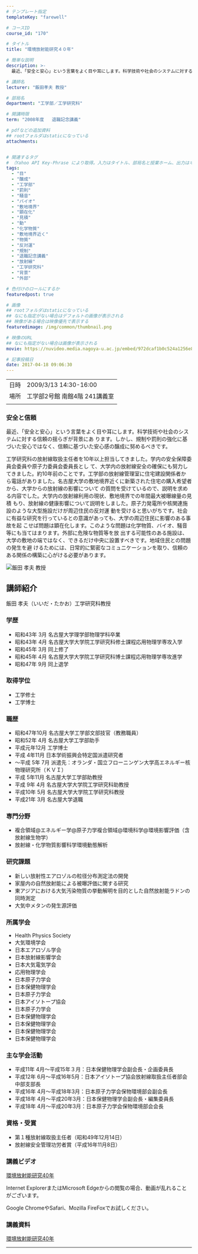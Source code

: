 ```yaml
---
# テンプレート指定
templateKey: "farewell"

# コースID
course_id: "170"

# タイトル
title: "環境放射能研究４０年"

# 簡単な説明
description: >-
  最近、「安全と安心」という言葉をよく目や耳にします。科学技術や社会のシステムに対する信頼の揺らぎが背景にあ ります。しかし、規制や罰則の強化に基づいた安心ではなく、信頼に基づいた安心感の醸成に努めるべきです。 工学研究科の放射線取扱主任者を10年以上担当してきました。学内の安全保障委員会委員や原子力委員会委員長とし て、大学内の放射線安全の確保にも努力してきました。約10年前のことです。工 ....

# 講師名
lecturer: "飯田孝夫 教授"

# 部局名
department: "工学部／工学研究科"

# 開講時限
term: "2008年度	退職記念講義"

# pdfなどの追加資料
## rootフォルダはstaticになっている
attachments:


# 関連するタグ
# （Yahoo API Key-Phrase により取得。入力はタイトル、部局名と授業ホーム、出力はキーフレーズ（tags））
tags:
  - "目"
  - "醸成"
  - "工学部"
  - "罰則"
  - "騒音"
  - "バイオ"
  - "敷地境界"
  - "顕在化"
  - "見積"
  - "動"
  - "化学物質"
  - "敷地境界近く"
  - "物質"
  - "反対運"
  - "規制"
  - "退職記念講義"
  - "放射線"
  - "工学研究科"
  - "背景"
  - "外部"

# 色付けのロールにするか
featuredpost: true

# 画像
## rootフォルダはstaticになっている
## なにも指定がない場合はデフォルトの画像が表示される
## 映像がある場合は映像優先で表示する
featuredimage: /img/common/thumbnail.png

# 映像のURL
## なにも指定がない場合は画像が表示される
movie: https://nuvideo.media.nagoya-u.ac.jp/embed/972dcaf1b0c524a1256e8611db70babe1ba94fcc

# 記事投稿日
date: 2017-04-18 09:06:30
---
```


|   |   |
|---|---|
| 日時 | 2009/3/13  14:30-16:00 |
| 場所 | 工学部2号館 南館4階 241講義室 |
|   |   |


### 安全と信頼

最近、「安全と安心」という言葉をよく目や耳にします。科学技術や社会のシステムに対する信頼の揺らぎが背景にあ ります。しかし、規制や罰則の強化に基づいた安心ではなく、信頼に基づいた安心感の醸成に努めるべきです。 

工学研究科の放射線取扱主任者を10年以上担当してきました。学内の安全保障委員会委員や原子力委員会委員長とし て、大学内の放射線安全の確保にも努力してきました。約10年前のことです。工学部の放射線管理室に住宅建設関係者か ら電話がありました。名古屋大学の敷地境界近くに新築された住宅の購入希望者から、大学からの放射線の影響について の質問を受けているので、説明を求める内容でした。大学内の放射線利用の現状、敷地境界での年間最大被曝線量の見積 もり、放射線の健康影響について説明をしました。原子力発電所や核関連施設のような大型施設だけが周辺住民の反対運 動を受けると思いがちです。社会に有益な研究を行っているとの意識があっても、大学の周辺住民に影響のある事故を起 こせば問題は顕在化します。このような問題は化学物質、バイオ、騒音等にも当てはまります。外部に危険な物質等を放 出する可能性のある施設は、大学の敷地の端ではなく、できるだけ中央に設置すべきです。地域住民との問題の発生を避 けるためには、日常的に緊密なコミュニケーションを取り、信頼のある関係の構築に心がける必要があります。


![飯田 孝夫 教授](https://ocw.nagoya-u.jp/files/170/s_iida_face.jpg)  

## 講師紹介

飯田 孝夫（いいだ・たかお）工学研究科教授 

### 学歴

  * 昭和43年 3月 名古屋大学理学部物理学科卒業
  * 昭和43年 4月 名古屋大学大学院工学研究科修士課程応用物理学専攻入学
  * 昭和45年 3月 同上修了
  * 昭和45年 4月 名古屋大学大学院工学研究科博士課程応用物理学専攻進学
  * 昭和47年 9月 同上退学

### 取得学位

  * 工学修士
  * 工学博士

### 職歴

  * 昭和47年10月 名古屋大学工学部文部技官（教務職員）
  * 昭和52年 4月 名古屋大学工学部助手
  * 平成元年12月 工学博士
  * 平成 4年11月 日本学術振興会特定国派遣研究者
  * 〜平成 5年 7月 派遣先：オランダ・国立フローニンゲン大学高エネルギー核物理研究所（ＫＶＩ）
  * 平成 5年11月 名古屋大学工学部助教授
  * 平成 9年 4月 名古屋大学大学院工学研究科助教授
  * 平成10年 5月 名古屋大学大学院工学研究科教授
  * 平成21年 3月 名古屋大学退職

### 専門分野

  * 複合領域@エネルギー学@原子力学複合領域@環境科学@環境影響評価（含放射線生物学）
  * 放射線・化学物質影響科学環境動態解析

### 研究課題

  * 新しい放射性エアロゾルの粒径分布測定法の開発
  * 家屋内の自然放射能による被曝評価に関する研究
  * 東アジアにおける大気汚染物質の挙動解明を目的とした自然放射能ラドンの同時測定
  * 大気中メタンの発生源評価

### 所属学会

  * Health Physics Society
  * 大気環境学会
  * 日本エアロゾル学会
  * 日本放射線影響学会
  * 日本大気電気学会
  * 応用物理学会
  * 日本原子力学会
  * 日本保健物理学会
  * 日本原子力学会
  * 日本アイソトープ協会
  * 日本原子力学会
  * 日本保健物理学会
  * 日本保健物理学会
  * 日本保健物理学会
  * 日本保健物理学会

### 主な学会活動

  * 平成11年 4月〜平成15年３月：日本保健物理学会副会長・企画委員長
  * 平成12年 6月〜平成16年5月：日本アイソトープ協会放射線取扱主任者部会中部支部長
  * 平成16年 4月〜平成18年3月：日本原子力学会保物環境部会副会長
  * 平成18年 4月〜平成20年3月：日本保健物理学会副会長・編集委員長
  * 平成18年 4月〜平成20年3月：日本原子力学会保物環境部会会長

### 資格・受賞

  * 第１種放射線取扱主任者（昭和49年12月14日）
  * 放射線安全管理功労者賞（平成16年11月8日）


### 講義ビデオ

<a href="https://nuvideo.media.nagoya-u.ac.jp/embed/331946327eae8cd3114da0229873b7fd7e4fe039" target="blank">環境放射能研究40年</a>  


Internet ExplorerまたはMicrosoft Edgeからの閲覧の場合、動画が乱れることがございます。

Google ChromeやSafari、Mozilla FireFoxでお試しください。 

### 講義資料

[環境放射能研究40年](https://ocw.nagoya-u.jp/files/170/farewell_iida.pdf) 


-----